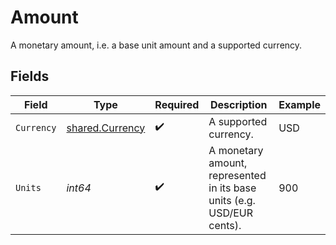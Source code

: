 # Amount

A monetary amount, i.e. a base unit amount and a supported currency.


## Fields

| Field                                                                  | Type                                                                   | Required                                                               | Description                                                            | Example                                                                |
| ---------------------------------------------------------------------- | ---------------------------------------------------------------------- | ---------------------------------------------------------------------- | ---------------------------------------------------------------------- | ---------------------------------------------------------------------- |
| `Currency`                                                             | [shared.Currency](../../models/shared/currency.md)                     | :heavy_check_mark:                                                     | A supported currency.                                                  | USD                                                                    |
| `Units`                                                                | *int64*                                                                | :heavy_check_mark:                                                     | A monetary amount, represented in its base units (e.g. USD/EUR cents). | 900                                                                    |